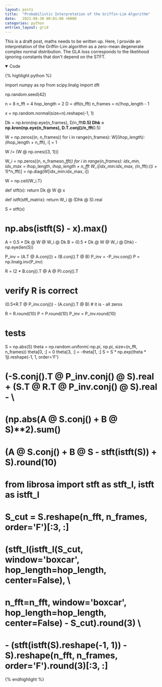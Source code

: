 ```yaml
---
layout: posts
title:  "Probabilistic Interpretation of the Griffin-Lim Algorithm"
date:   2021-08-30 00:01:00 +0000
categories: python
entries_layout: grid
---
```


This is a draft post, maths needs to be written up. Here, I provide an interpretation of the Griffin-Lim algorithm as a zero-mean degenerate complex normal distribution. The GLA loss corresponds to the likelihood ignoring constants that don't depend on the STFT.

<details open>
<summary> Code </summary>

{% highlight python %}

import numpy as np
from scipy.linalg import dft

np.random.seed(42)

n = 8
n_fft = 4
hop_length = 2
D = dft(n_fft)
n_frames = n//hop_length - 1

x = np.random.normal(size=n).reshape(-1, 1)

Dk = np.kron(np.eye(n_frames), D/n_fft**0.5)
Dhk = np.kron(np.eye(n_frames), D.T.conj()/n_fft**0.5)

W = np.zeros((n, n_frames))
for i in range(n_frames):
    W[(i*hop_length):(i*hop_length + n_fft), i] = 1

W /= (W @ np.ones((3, 1)))

W_i = np.zeros((n, n_frames*n_fft))
for i in range(n_frames):
    idx_min, idx_max = i*hop_length, i*hop_length + n_fft
    W_i[idx_min:idx_max, (i*n_fft):((i + 1)*n_fft)] = np.diag(W[idx_min:idx_max, i])

W = np.ceil(W_i.T)

def stft(x):
    return Dk @ W @ x

def istft(stft_matrix):
    return W_i @ (Dhk @ S).real

S = stft(x)
# np.abs(istft(S) - x).max()

A = 0.5 * Dk @ W @ W_i @ Dk
B = (0.5 * Dk @ W @ W_i @ Dhk) - np.eye(len(S))

P_inv = (A.T @ A.conj()) + (B.conj().T @ B)
P_inv = -P_inv.conj()
P = np.linalg.inv(P_inv)

R = (2 * B.conj().T @ A @ P).conj().T

# verify R is correct
(0.5*R.T @ P_inv.conj()) - (A.conj().T @ B) # it is - all zeros

R = R.round(10)
P = P.round(10)
P_inv = P_inv.round(10)

# tests

S = np.abs(S)
theta = np.random.uniform(-np.pi, np.pi, size=(n_fft, n_frames))
theta[0, :] = 0
theta[3, :] = -theta[1, :]
S = S * np.exp(theta * 1j).reshape(-1, 1, order='F')

# (-S.conj().T @ P_inv.conj() @ S).real + (S.T @ R.T @ P_inv.conj() @ S).real - \
#     (np.abs(A @ S.conj() + B @ S)**2).sum()

# (A @ S.conj() + B @ S - stft(istft(S)) + S).round(10)

# from librosa import stft as stft_l, istft as istft_l
# S_cut = S.reshape(n_fft, n_frames, order='F')[:3, :]

# (stft_l(istft_l(S_cut, window='boxcar', hop_length=hop_length, center=False), \
#     n_fft=n_fft, window='boxcar', hop_length=hop_length, center=False) - S_cut).round(3) \
#     - (stft(istft(S).reshape(-1, 1)) - S).reshape(n_fft, n_frames, order='F').round(3)[:3, :]

{% endhighlight %}

</details> <br>
